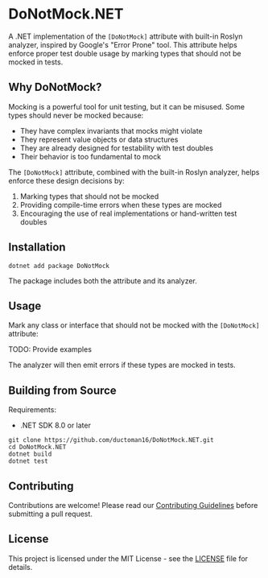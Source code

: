 # DoNotMock.NET

A .NET implementation of the `[DoNotMock]` attribute with built-in Roslyn analyzer, inspired by Google's "Error Prone" tool. This attribute helps enforce proper test double usage by marking types that should not be mocked in tests.

## Why DoNotMock?

Mocking is a powerful tool for unit testing, but it can be misused. Some types should never be mocked because:

- They have complex invariants that mocks might violate
- They represent value objects or data structures
- They are already designed for testability with test doubles
- Their behavior is too fundamental to mock

The `[DoNotMock]` attribute, combined with the built-in Roslyn analyzer, helps enforce these design decisions by:

1. Marking types that should not be mocked
2. Providing compile-time errors when these types are mocked
3. Encouraging the use of real implementations or hand-written test doubles

## Installation

```shell
dotnet add package DoNotMock
```

The package includes both the attribute and its analyzer.

## Usage

Mark any class or interface that should not be mocked with the `[DoNotMock]` attribute:

TODO: Provide examples

The analyzer will then emit errors if these types are mocked in tests.

## Building from Source

Requirements:

- .NET SDK 8.0 or later

```shell
git clone https://github.com/ductoman16/DoNotMock.NET.git
cd DoNotMock.NET
dotnet build
dotnet test
```

## Contributing

Contributions are welcome! Please read our [Contributing Guidelines](CONTRIBUTING.md) before submitting a pull request.

## License

This project is licensed under the MIT License - see the [LICENSE](LICENSE) file for details.
